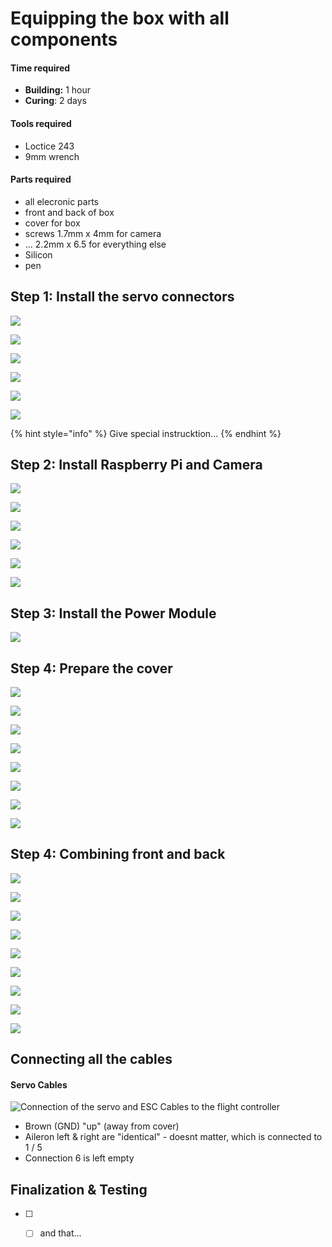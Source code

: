# Equipping the box with all components



#### Time required

* **Building:** 1 hour
* **Curing**: 2 days

#### Tools required

* Loctice 243
* 9mm wrench

#### Parts required

* all elecronic parts
* front and back of box
* cover for box
* screws 1.7mm x 4mm for camera
* ... 2.2mm x 6.5 for everything else
* Silicon 
* pen

## Step 1: Install the servo connectors

![](../../.gitbook/assets/m-plug-1.jpg)

![](../../.gitbook/assets/m-plug-2.jpg)



![](../../.gitbook/assets/m-plug-3.jpg)



![](../../.gitbook/assets/m-plug-4.jpg)





![](../../.gitbook/assets/m-plug-6.jpg)



![](../../.gitbook/assets/m-plug-7.jpg)

{% hint style="info" %}
Give special instrucktion... 
{% endhint %}

## Step 2: Install Raspberry Pi and Camera

![](../../.gitbook/assets/picam-1.jpg)



![](../../.gitbook/assets/picam-2.jpg)



![](../../.gitbook/assets/picam-3.jpg)



![](../../.gitbook/assets/picam-4.jpg)



![](../../.gitbook/assets/picam-5.jpg)



![](../../.gitbook/assets/picam-6.jpg)



## Step 3: Install the Power Module

![](../../.gitbook/assets/powermodule-1.jpg)



## Step 4: Prepare the cover

![](../../.gitbook/assets/cover-1.jpg)



![](../../.gitbook/assets/cover-2.jpg)



![](../../.gitbook/assets/cover-3.jpg)



![](../../.gitbook/assets/cover-4.jpg)



![](../../.gitbook/assets/cover-antenna-1.jpg)



![](../../.gitbook/assets/cover-antenna-2.jpg)



![](../../.gitbook/assets/cover-antenna-4.jpg)



![](../../.gitbook/assets/cover-antenna-5.jpg)



## Step 4: Combining front and back

![](../../.gitbook/assets/box-combine-parts-1.jpg)



![](../../.gitbook/assets/box-combine-parts-2.jpg)



![](../../.gitbook/assets/box-combine-parts-3.jpg)



![](../../.gitbook/assets/box-combine-parts-4.jpg)



![](../../.gitbook/assets/box-combine-parts-5.jpg)



![](../../.gitbook/assets/box-combine-parts-6.jpg)



![](../../.gitbook/assets/box-combine-parts-7.jpg)



![](../../.gitbook/assets/box-combine-parts-8.jpg)



![](../../.gitbook/assets/box-combine-parts-9.jpg)



## Connecting all the cables

#### Servo Cables

![Connection of the servo and ESC Cables to the flight controller](../../.gitbook/assets/pixracer-connections-servo.jpg)

* Brown \(GND\) "up" \(away from cover\)
* Aileron left & right are "identical" - doesnt matter, which is connected to 1 / 5
* Connection 6 is left empty

## Finalization & Testing

* [ ] * [ ] and that...

